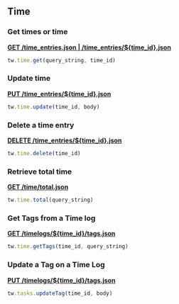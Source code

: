 ## Time

### Get times or time

[**GET /time_entries.json | /time_entries/${time_id}.json**](https://developer.teamwork.com/projects/time-tracking/retrieve-all-time-entries-across-all-projects)

```js
tw.time.get(query_string, time_id)
```

### Update time

[**PUT /time_entries/${time_id}.json**](https://developer.teamwork.com/projects/time-tracking/update-a-time-entry)

```js
tw.time.update(time_id, body)
```

### Delete a time entry

[**DELETE /time_entries/${time_id}.json**](https://developer.teamwork.com/projects/time-tracking/delete-a-time-entry)

```js
tw.time.delete(time_id)
```

### Retrieve total time

[**GET /time/total.json**](https://developer.teamwork.com/projects/time-tracking/time-totals-across-projects)

```js
tw.time.total(query_string)
```

### Get Tags from a Time log

[**GET /timelogs/${time_id}/tags.json**](https://developer.teamwork.com/projects/tags/list-all-tags-for-a-resource)

```js
tw.time.getTags(time_id, query_string)
```

### Update a Tag on a Time Log

[**PUT /timelogs/${time_id}/tags.json**](https://developer.teamwork.com/projects/tags/update-a-single-tag)

```js
tw.tasks.updateTag(time_id, body)
```

